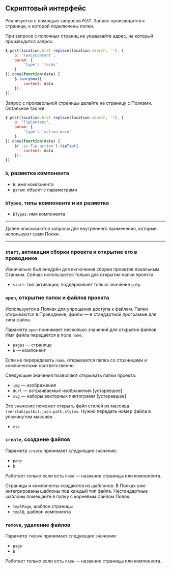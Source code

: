 ## Скриптовый интерфейс

Реализуется с помощью запросов `POST`.
Запрос производится к странице, к которой подключены полки.

При запросе с полочных страниц не указывайте адрес, на который производится запрос:

```js
$.post(location.href.replace(location.search, ''), {
	b: 'FancyContent',
	param: {
		'type': 'terms'
	}
}).done(function(data) {
	$.fancybox({
		content: data
	});
});
```

Запрос с произвольной страницы делайте на страницу с Полками. Остальное так же:

```js
$.post(location.href.replace(location.search, ''), {
	b: 'TipContent',
	param: {
		'type': 'action-main'
	}
}).done(function(data) {
	$('.js-Tip-action').tipTip({
		content: data
	});
});
```


### `b`, разметка компонента

* `b`: имя компонента
* `param`: объект с параметрами


### `bTypes`, типы компонента и их разметка

* `bTypes`: имя компонента


---

Далее описываются запросы для внутреннего применения, которые используют сами Полки.

---


### `start`, активация сборки проекта и открытие его в проводнике

Изначально был внедрён для включения сборки проектов локальным Станком.
Сейчас используется только для открытия папки проекта.

* `start`: тип активации; поддерживает только значение `gulp`


### `open`, открытие папок и файлов проекта

Используется в Полках для упрощения доступа к файлам. Папки открываются в Проводнике, файлы — в стандартной программе для типа файла.

Параметр `open` принимает несколько значений для открытия файлов. Имя файла передаётся в поле `name`.

* `pages` — страница
* `b` — компонент

Если не перередавать `name`, открывается папка со страницами и компонентами соответственно.

Следующие значения позволяют открывать папки проекта:

* `img` — изображения
* `durl` — встраиваемые изображения [устаревшее]
* `svg` — наборы векторных пиктограмм [устаревшее]

Это значение поможет открыть файл стилей из массива `(verstak|polki).json.path.styles`. Нужно передать номер файла в упомянутом массиве.

* `css`


### `create`, создание файлов

Параметр `create` принимает следующие значения:

* `page`
* `b`

Работает только если есть `name` — название страницы или компонента.

Страницы и компоненты создаются из шаблонов.
В Полках уже интегрированы шаблоны под каждый тип файла.
Нестандартные шаблоны помещайте в папку с корневым файлом Полок.

* `tmplPage`, шаблон страницы
* `tmplB`, шаблон компонента


### `remove`, удаление файлов

Параметр `remove` принимает следующие значения:

* `page`
* `b`

Работает только если есть `name` — название страницы или компонента.
